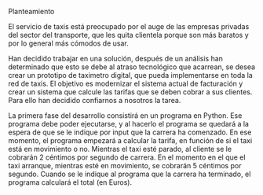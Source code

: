 Planteamiento

El servicio de taxis está preocupado por el auge de las empresas privadas del sector del transporte, que les quita clientela porque son más baratos y por lo general más cómodos de usar. 
 
Han decidido trabajar en una solución, después de un análisis han determinado que esto se debe al atraso tecnológico que acarrean, se desea crear un prototipo de taximetro digital, que pueda implementarse en toda la red de taxis. El objetivo es modernizar el sistema actual de facturación y crear un sistema que calcule las tarifas que se deben cobrar a sus clientes. Para ello han decidido confiarnos a nosotros la tarea. 

La primera fase del desarrollo consistirá en un programa en Python. Ese programa debe poder ejecutarse, y al hacerlo el programa se quedará a la espera de que se le indique por input que la carrera ha comenzado. En ese momento, el programa empezará a calcular la tarifa, en función de si el taxi está en movimiento o no. Mientras el taxi esté parado, al cliente se le cobrarán 2 céntimos por segundo de carrera. En el momento en el que el taxi arranque, mientras esté en movimiento, se cobrarán 5 céntimos por segundo. Cuando se le indique al programa que la carrera ha terminado, el programa calculará el total (en Euros).

